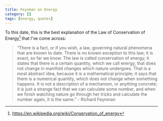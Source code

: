 ```yaml
---
title: Feynman on Energy
category: []
tags: [energy, quotes]
---
```


To this date, this is the best explanation of the Law of Conservation of Energy[^1] that I've come across:

> “There is a fact, or if you wish, a law, governing natural phenomena that
are known to date. There is no known exception to this law; it is exact,
so far we know. The law is called conservation of energy; it states that
there is a certain quantity, which we call energy, that does not change in
manifold changes which nature undergoes. That is a most abstract idea,
because it is a mathematical principle; it says that there is a numerical
quantity, which does not change when something happens. It is not a
description of a mechanism, or anything concrete; it is just a strange
fact that we can calculate some number, and when we finish watching
nature go through her tricks and calculate the number again, it is the
same.”
\- Richard Feynman

[^1]: https://en.wikipedia.org/wiki/Conservation_of_energy
